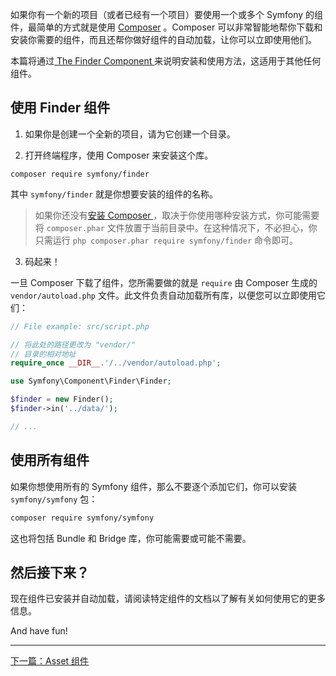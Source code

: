 如果你有一个新的项目（或者已经有一个项目）要使用一个或多个 Symfony 的组件，最简单的方式就是使用 [Composer](https://getcomposer.org/) 。Composer 可以非常智能地帮你下载和安装你需要的组件，而且还帮你做好组件的自动加载，让你可以立即使用他们。

本篇将通过[ The Finder Component ]() 来说明安装和使用方法，这适用于其他任何组件。

## 使用 Finder 组件

1. 如果你是创建一个全新的项目，请为它创建一个目录。

2. 打开终端程序，使用 Composer 来安装这个库。

  ```shell
  composer require symfony/finder
  ```

  其中 `symfony/finder` 就是你想要安装的组件的名称。

  > 如果你还没有[安装 Composer ](https://getcomposer.org/download/)，取决于你使用哪种安装方式，你可能需要将 `composer.phar` 文件放置于当前目录中。在这种情况下，不必担心，你只需运行 `php composer.phar require symfony/finder` 命令即可。

3. 码起来！

  一旦 Composer 下载了组件，您所需要做的就是 `require` 由 Composer 生成的 `vendor/autoload.php` 文件。此文件负责自动加载所有库，以便您可以立即使用它们：

  ```php
  // File example: src/script.php

  // 将此处的路径更改为 "vendor/"
  // 目录的相对地址
  require_once __DIR__.'/../vendor/autoload.php';

  use Symfony\Component\Finder\Finder;

  $finder = new Finder();
  $finder->in('../data/');

  // ...
  ```
  
## 使用所有组件

如果你想使用所有的 Symfony 组件，那么不要逐个添加它们，你可以安装 `symfony/symfony` 包：

```sh
composer require symfony/symfony
```

这也将包括 Bundle 和 Bridge 库，你可能需要或可能不需要。

## 然后接下来？

现在组件已安装并自动加载，请阅读特定组件的文档以了解有关如何使用它的更多信息。

And have fun!

---
[下一篇：Asset 组件](https://github.com/lndj/symfony-components-doc-zh/blob/master/3.1version/Asset/the-asset-component.md)
